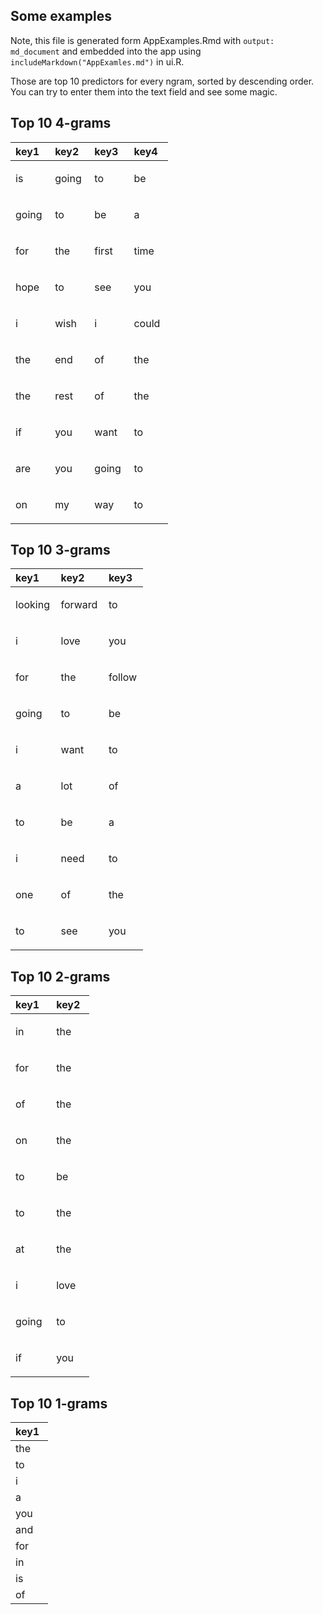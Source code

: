 Some examples
-------------

Note, this file is generated form AppExamples.Rmd with
`output: md_document` and embedded into the app using
`includeMarkdown("AppExamles.md")` in ui.R.

Those are top 10 predictors for every ngram, sorted by descending order.
You can try to enter them into the text field and see some magic.

Top 10 4-grams
--------------

<table style="width:50%;">
<colgroup>
<col width="12%" />
<col width="12%" />
<col width="12%" />
<col width="12%" />
</colgroup>
<thead>
<tr class="header">
<th align="left">key1</th>
<th align="left">key2</th>
<th align="left">key3</th>
<th align="left">key4</th>
</tr>
</thead>
<tbody>
<tr class="odd">
<td align="left"><p>is</p></td>
<td align="left"><p>going</p></td>
<td align="left"><p>to</p></td>
<td align="left"><p>be</p></td>
</tr>
<tr class="even">
<td align="left"><p>going</p></td>
<td align="left"><p>to</p></td>
<td align="left"><p>be</p></td>
<td align="left"><p>a</p></td>
</tr>
<tr class="odd">
<td align="left"><p>for</p></td>
<td align="left"><p>the</p></td>
<td align="left"><p>first</p></td>
<td align="left"><p>time</p></td>
</tr>
<tr class="even">
<td align="left"><p>hope</p></td>
<td align="left"><p>to</p></td>
<td align="left"><p>see</p></td>
<td align="left"><p>you</p></td>
</tr>
<tr class="odd">
<td align="left"><p>i</p></td>
<td align="left"><p>wish</p></td>
<td align="left"><p>i</p></td>
<td align="left"><p>could</p></td>
</tr>
<tr class="even">
<td align="left"><p>the</p></td>
<td align="left"><p>end</p></td>
<td align="left"><p>of</p></td>
<td align="left"><p>the</p></td>
</tr>
<tr class="odd">
<td align="left"><p>the</p></td>
<td align="left"><p>rest</p></td>
<td align="left"><p>of</p></td>
<td align="left"><p>the</p></td>
</tr>
<tr class="even">
<td align="left"><p>if</p></td>
<td align="left"><p>you</p></td>
<td align="left"><p>want</p></td>
<td align="left"><p>to</p></td>
</tr>
<tr class="odd">
<td align="left"><p>are</p></td>
<td align="left"><p>you</p></td>
<td align="left"><p>going</p></td>
<td align="left"><p>to</p></td>
</tr>
<tr class="even">
<td align="left"><p>on</p></td>
<td align="left"><p>my</p></td>
<td align="left"><p>way</p></td>
<td align="left"><p>to</p></td>
</tr>
</tbody>
</table>

Top 10 3-grams
--------------

<table style="width:42%;">
<colgroup>
<col width="13%" />
<col width="13%" />
<col width="13%" />
</colgroup>
<thead>
<tr class="header">
<th align="left">key1</th>
<th align="left">key2</th>
<th align="left">key3</th>
</tr>
</thead>
<tbody>
<tr class="odd">
<td align="left"><p>looking</p></td>
<td align="left"><p>forward</p></td>
<td align="left"><p>to</p></td>
</tr>
<tr class="even">
<td align="left"><p>i</p></td>
<td align="left"><p>love</p></td>
<td align="left"><p>you</p></td>
</tr>
<tr class="odd">
<td align="left"><p>for</p></td>
<td align="left"><p>the</p></td>
<td align="left"><p>follow</p></td>
</tr>
<tr class="even">
<td align="left"><p>going</p></td>
<td align="left"><p>to</p></td>
<td align="left"><p>be</p></td>
</tr>
<tr class="odd">
<td align="left"><p>i</p></td>
<td align="left"><p>want</p></td>
<td align="left"><p>to</p></td>
</tr>
<tr class="even">
<td align="left"><p>a</p></td>
<td align="left"><p>lot</p></td>
<td align="left"><p>of</p></td>
</tr>
<tr class="odd">
<td align="left"><p>to</p></td>
<td align="left"><p>be</p></td>
<td align="left"><p>a</p></td>
</tr>
<tr class="even">
<td align="left"><p>i</p></td>
<td align="left"><p>need</p></td>
<td align="left"><p>to</p></td>
</tr>
<tr class="odd">
<td align="left"><p>one</p></td>
<td align="left"><p>of</p></td>
<td align="left"><p>the</p></td>
</tr>
<tr class="even">
<td align="left"><p>to</p></td>
<td align="left"><p>see</p></td>
<td align="left"><p>you</p></td>
</tr>
</tbody>
</table>

Top 10 2-grams
--------------

<table style="width:25%;">
<colgroup>
<col width="12%" />
<col width="12%" />
</colgroup>
<thead>
<tr class="header">
<th align="left">key1</th>
<th align="left">key2</th>
</tr>
</thead>
<tbody>
<tr class="odd">
<td align="left"><p>in</p></td>
<td align="left"><p>the</p></td>
</tr>
<tr class="even">
<td align="left"><p>for</p></td>
<td align="left"><p>the</p></td>
</tr>
<tr class="odd">
<td align="left"><p>of</p></td>
<td align="left"><p>the</p></td>
</tr>
<tr class="even">
<td align="left"><p>on</p></td>
<td align="left"><p>the</p></td>
</tr>
<tr class="odd">
<td align="left"><p>to</p></td>
<td align="left"><p>be</p></td>
</tr>
<tr class="even">
<td align="left"><p>to</p></td>
<td align="left"><p>the</p></td>
</tr>
<tr class="odd">
<td align="left"><p>at</p></td>
<td align="left"><p>the</p></td>
</tr>
<tr class="even">
<td align="left"><p>i</p></td>
<td align="left"><p>love</p></td>
</tr>
<tr class="odd">
<td align="left"><p>going</p></td>
<td align="left"><p>to</p></td>
</tr>
<tr class="even">
<td align="left"><p>if</p></td>
<td align="left"><p>you</p></td>
</tr>
</tbody>
</table>

Top 10 1-grams
--------------

<table style="width:12%;">
<colgroup>
<col width="12%" />
</colgroup>
<thead>
<tr class="header">
<th align="left">key1</th>
</tr>
</thead>
<tbody>
<tr class="odd">
<td align="left">the</td>
</tr>
<tr class="even">
<td align="left">to</td>
</tr>
<tr class="odd">
<td align="left">i</td>
</tr>
<tr class="even">
<td align="left">a</td>
</tr>
<tr class="odd">
<td align="left">you</td>
</tr>
<tr class="even">
<td align="left">and</td>
</tr>
<tr class="odd">
<td align="left">for</td>
</tr>
<tr class="even">
<td align="left">in</td>
</tr>
<tr class="odd">
<td align="left">is</td>
</tr>
<tr class="even">
<td align="left">of</td>
</tr>
</tbody>
</table>
